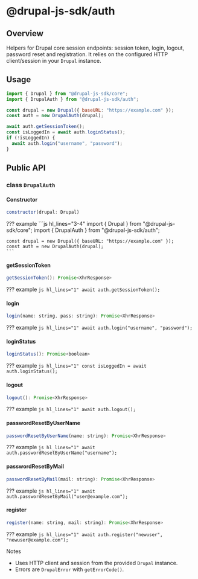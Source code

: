 # @drupal-js-sdk/auth

## Overview

Helpers for Drupal core session endpoints: session token, login, logout, password reset and registration. It relies on the configured HTTP client/session in your `Drupal` instance.

## Usage

```js hl_lines="5 7-10"
import { Drupal } from "@drupal-js-sdk/core";
import { DrupalAuth } from "@drupal-js-sdk/auth";

const drupal = new Drupal({ baseURL: "https://example.com" });
const auth = new DrupalAuth(drupal);

await auth.getSessionToken();
const isLoggedIn = await auth.loginStatus();
if (!isLoggedIn) {
  await auth.login("username", "password");
}
```

## Public API

### class `DrupalAuth`

#### Constructor

```js title=""
constructor(drupal: Drupal)
```
??? example
    ```js hl_lines="3-4"
    import { Drupal } from "@drupal-js-sdk/core";
    import { DrupalAuth } from "@drupal-js-sdk/auth";

    const drupal = new Drupal({ baseURL: "https://example.com" });
    const auth = new DrupalAuth(drupal);
    ```

#### getSessionToken

```js title=""
getSessionToken(): Promise<XhrResponse>
```
??? example
    ```js hl_lines="1"
    await auth.getSessionToken();
    ```

#### login

```js title=""
login(name: string, pass: string): Promise<XhrResponse>
```
??? example
    ```js hl_lines="1"
    await auth.login("username", "password");
    ```

#### loginStatus

```js title=""
loginStatus(): Promise<boolean>
```
??? example
    ```js hl_lines="1"
    const isLoggedIn = await auth.loginStatus();
    ```

#### logout

```js title=""
logout(): Promise<XhrResponse>
```
??? example
    ```js hl_lines="1"
    await auth.logout();
    ```

#### passwordResetByUserName

```js title=""
passwordResetByUserName(name: string): Promise<XhrResponse>
```
??? example
    ```js hl_lines="1"
    await auth.passwordResetByUserName("username");
    ```

#### passwordResetByMail

```js title=""
passwordResetByMail(mail: string): Promise<XhrResponse>
```
??? example
    ```js hl_lines="1"
    await auth.passwordResetByMail("user@example.com");
    ```

#### register

```js title=""
register(name: string, mail: string): Promise<XhrResponse>
```
??? example
    ```js hl_lines="1"
    await auth.register("newuser", "newuser@example.com");
    ```

Notes

- Uses HTTP client and session from the provided `Drupal` instance.
- Errors are `DrupalError` with `getErrorCode()`.
